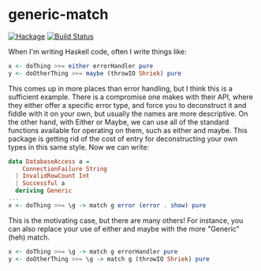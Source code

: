 # generic-match

[![Hackage](https://img.shields.io/hackage/v/generic-match.svg)](https://hackage.haskell.org/package/generic-match)
[![Build Status](https://travis-ci.org/SamuelSchlesinger/generic-match.svg?branch=master)](https://travis-ci.org/SamuelSchlesinger/generic-match)

When I'm writing Haskell code, often I write things like:

```haskell
x <- doThing >>= either errorHandler pure
y <- doOtherThing >>= maybe (throwIO Shriek) pure
```

This comes up in more places than error handling, but I think this is a
sufficient example. There is a compromise one makes with their API, where
they either offer a specific error type, and force you to deconstruct it and
fiddle with it on your own, but usually the names are more descriptive. On
the other hand, with Either or Maybe, we can use all of the standard functions
available for operating on them, such as either and maybe. This package is
getting rid of the cost of entry for deconstructing your own types in this
same style. Now we can write:

```haskell
data DatabaseAccess a =
    ConnectionFailure String
  | InvalidRowCount Int
  | Successful a
  deriving Generic
...
x <- doThing >>= \g -> match g error (error . show) pure
```

This is the motivating case, but there are many others! For instance, you can
also replace your use of either and maybe with the more "Generic" (heh) match.

```haskell
x <- doThing >>= \g -> match g errorHandler pure
y <- doOtherThing >>= \g -> match g (throwIO Shriek) pure
```
